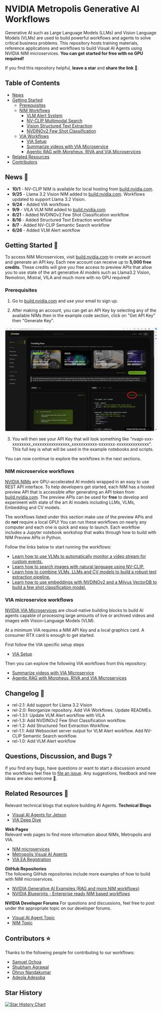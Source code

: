 # NVIDIA Metropolis Generative AI Workflows

Generative AI such as Large Language Models (LLMs) and Vision Language Models (VLMs) are used to build powerful workflows and agents to solve critical business problems. This repository hosts training materials, reference applications and workflows to build Visual AI Agents using NVIDIA NIM microservices. **You can get started for free with no GPU required!**

If you find this repository helpful, **leave a star** and **share the link** 🙂. 

## Table of Contents
- [News](#news-newspaper)
- [Getting Started](#getting-started-rocket) 
  - [Prerequisites](#prerequisites)
  - [NIM Workflows](#nim-microservice-workflows)
    - [VLM Alert System](nim_workflows/vlm_alerts/README.md)
    - [NV-CLIP Multimodal Search](nim_workflows/nvclip_multimodal_search/README.md)
    - [Vision Structured Text Extraction](nim_workflows/vision_text_extraction/README.md)
    - [NVDINOv2 Few Shot Classification](nim_workflows/nvdinov2_few_shot/README.md) 
  - [VIA Workflows](#via-microservice-workflows) 
    - [VIA Setup](via_workflows/README.md)
    - [Summarize videos with VIA Microservice](via_workflows/summarization_examples/)
    - [Agentic RAG with Morpheus, RIVA and VIA Microservices](via_workflows/video_agentic_rag_with_morpheus_riva/)
- [Related Resources](#related-resources) 
- [Contributors](#contributors-star) 


## News :newspaper:
- **10/1** - NV-CLIP NIM is available for local hosting from [build.nvidia.com](https://build.nvidia.com/nvidia/nvclip?snippet_tab=Docker). 
- **9/25** - Llama 3.2 Vision NIM added to [build.nvidia.com](http://build.nvidia.com). Workflows updated to support Llama 3.2 Vision. 
- **9/24** - Added VIA workflows 
- **9/9** - VILA VLM NIM added to [build.nvidia.com](http://build.nvidia.com) 
- **8/21** - Added NVDINOv2 Few Shot Classification workflow
- **8/16** - Added Structured Text Extraction workflow
- **8/7** - Added NV-CLIP Semantic Search workflow
- **6/26** - Added VLM Alert workflow


## Getting Started :rocket:
To access NIM Microservices, visit [build.nvidia.com](https://build.nvidia.com) to create an account and generate an API key. Each new account can receive up to **5,000 free credits**. These credits will give you free access to preview APIs that allow you to use state of the art generative AI models such as Llama3.2 Vision, Nemotron, Mistral, VILA and much more with no GPU required! 

### Prerequisites 
1) Go to [build.nvidia.com](http://build.nvidia.com) and use your email to sign up. 

2) After making an account, you can get an API Key by selecting any of the available NIMs then in the example code section, click on "Get API Key" then "Generate Key". 

<div align="center">
  <img src="readme_assets/generate_api_key.png" width="700">
</div>

3) You will then see your API Key that will look something like "nvapi-xxx-xxxxxxxx_xxxxxxxxxxxxxxxx_xxxxxxxxxxx-xxxxxxx-xxxxxxxxxxxxxx". This full key is what will be used in the example notebooks and scripts. 

You can now continue to explore the workflows in the next sections. 

### NIM microservice workflows 

[NVIDIA NIMs](https://developer.nvidia.com/nim) are GPU-accelerated AI models wrapped in an easy to use REST API interface. To help developers get started, each NIM has a hosted preview API that is accessible after generating an API token from [build.nvidia.com](https://build.nvidia.com). The preview APIs can be used for **free** to develop and experiment with state of the art AI models including LLMs, VLMs, Embedding and CV models. 

The workflows listed under this section make use of the preview APIs and do **not** require a local GPU! You can run these workflows on nearly any computer and each one is quick and easy to launch. Each workflow includes a Jupyter notebook workshop that walks through how to build with NIM Preview APIs in Python. 

Follow the links below to start running the workflows: 

- [Learn how to use VLMs to automatically monitor a video stream for custom events.](nim_workflows/vlm_alerts/README.md)
- [Learn how to search images with natural language using NV-CLIP.](nim_workflows/nvclip_multimodal_search/README.md)
- [Learn how to combine VLMs, LLMs and CV models to build a robust text extraction pipeline.](nim_workflows/vision_text_extraction/README.md)
- [Learn how to use embeddings with NVDINOv2 and a Milvus VectorDB to build a few shot classification model.](nim_workflows/nvdinov2_few_shot/README.md)


### VIA microservice workflows 

[NVIDIA VIA Microservices](https://developer.nvidia.com/visual-insight-agent-early-access) are cloud-native building blocks to build AI agents capable of processing large amounts of live or archived videos and images with Vision-Language Models (VLM).

At a minimum VIA requires a NIM API Key and a local graphics card. A consumer RTX card is enough to get started.

First follow the VIA specific setup steps
- [VIA Setup](via_workflows/README.md)

Then you can explore the following VIA workflows from this repository: 
- [Summarize videos with VIA Microservice](via_workflows/summarization_examples/)
- [Agentic RAG with Morpheus, RIVA and VIA Microservices](via_workflows/video_agentic_rag_with_morpheus_riva/)

## Changelog :memo:
- rel-2.1: Add support for Llama 3.2 Vision 
- rel-2.0: Reorganize repository. Add VIA Workflows. Update READMEs.
- rel-1.3.1: Update VLM Alert workflow with VILA 
- rel-1.3: Add NVDINOv2 Few Shot Classification workflow.
- rel-1.2: Add Structured Text Extraction Workflow.
- rel-1.1: Add Websocket server output for VLM Alert workflow. Add NV-CLIP Semantic Search workflow.
- rel-1.0: Add VLM Alert workflow 

## Questions, Discussion, and Bugs :grey_question:
If you find any bugs, have questions or want to start a discussion around the workflows feel free to [file an issue](https://github.com/NVIDIA/metropolis-nim-workflows/issues). Any suggestions, feedback and new ideas are also welcome 🙂. 

## Related Resources :link:
Relevant technical blogs that explore building AI Agents. 
**Technical Blogs**      
- [Visual AI Agents for Jetson](https://developer.nvidia.com/blog/develop-generative-ai-powered-visual-ai-agents-for-the-edge/)  
- [VIA Deep Dive](https://developer.nvidia.com/blog/build-vlm-powered-visual-ai-agents-using-nvidia-nim-and-nvidia-via-microservices/)  

**Web Pages**    
Relevant web pages to find more information about NIMs, Metropolis and VIA. 
- [NIM microservices](https://build.nvidia.com)   
- [Metropolis Visual AI Agents](https://www.nvidia.com/en-us/use-cases/visual-ai-agents/)  
- [VIA EA Registration](https://developer.nvidia.com/visual-insight-agent-early-access)  

**GitHub Repositories**     
The following GitHub repositories include more examples of how to build with NIM microservices. 
- [NVIDIA Generative AI Examples (RAG and more NIM workflows)](https://github.com/NVIDIA/GenerativeAIExamples)  
- [NVIDIA Blueprints - Enterprise ready NIM based workflows](https://github.com/NVIDIA-NIM-Agent-Blueprints) 

**NVIDIA Developer Forums**
For questions and discussions, feel free to post under the appropriate topic on our developer forums. 
- [Visual AI Agent Topic](https://forums.developer.nvidia.com/c/accelerated-computing/intelligent-video-analytics/visual-ai-agent/680)  
- [NIM Topic](https://forums.developer.nvidia.com/c/ai-data-science/nvidia-nim/678)  

## Contributors :star:
Thanks to the following people for contributing to our workflows:
- [Samuel Ochoa](https://github.com/ssmmoo1)
- [Shubham Agrawal](https://github.com/shubham050300)
- [Dhruv Nandakumar](https://github.com/dnandakumar-nv)
- [Adeola Adesoba](https://github.com/Adeola-Adesoba)


## Star History

[![Star History Chart](https://api.star-history.com/svg?repos=NVIDIA/metropolis-nim-workflows&type=Date)](https://star-history.com/#NVIDIA/metropolis-nim-workflows&Date)
